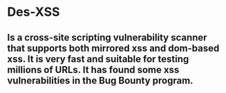 # Des-XSS
## Is a cross-site scripting vulnerability scanner that supports both mirrored xss and dom-based xss. It is very fast and suitable for testing millions of URLs. It has found some xss vulnerabilities in the Bug Bounty program.
